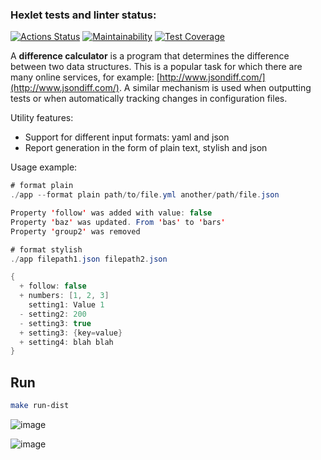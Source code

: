 ### Hexlet tests and linter status:
[![Actions Status](https://github.com/leonidbatoshkin/java-project-71/workflows/hexlet-check/badge.svg)](https://github.com/leonidbatoshkin/java-project-71/actions)
[![Maintainability](https://api.codeclimate.com/v1/badges/054ee6a6bead558e3b25/maintainability)](https://codeclimate.com/github/leonidbatoshkin/java-project-71/maintainability)
[![Test Coverage](https://api.codeclimate.com/v1/badges/054ee6a6bead558e3b25/test_coverage)](https://codeclimate.com/github/leonidbatoshkin/java-project-71/test_coverage)

A **difference calculator** is a program that determines the difference between two data structures. This is a popular task for which there are many online services, for example: [http://www.jsondiff.com/](http://www.jsondiff.com/). A similar mechanism is used when outputting tests or when automatically tracking changes in configuration files.

Utility features:

- Support for different input formats: yaml and json
- Report generation in the form of plain text, stylish and json

Usage example:

```java
# format plain
./app --format plain path/to/file.yml another/path/file.json

Property 'follow' was added with value: false
Property 'baz' was updated. From 'bas' to 'bars'
Property 'group2' was removed

# format stylish
./app filepath1.json filepath2.json

{
  + follow: false
  + numbers: [1, 2, 3]
    setting1: Value 1
  - setting2: 200
  - setting3: true
  + setting3: {key=value}
  + setting4: blah blah
}
```

## Run
```sh
make run-dist
```

![image](https://user-images.githubusercontent.com/46719906/229506693-11010106-c22f-474a-b8c5-9b13f747d70f.png)

![image](https://user-images.githubusercontent.com/46719906/229631414-0f3acea9-7668-439d-b1db-816ca3a1c386.png)